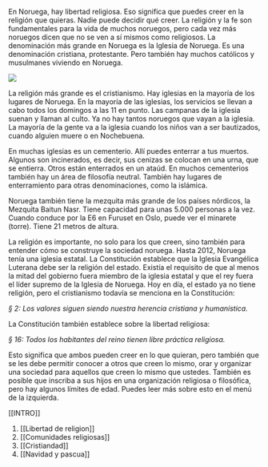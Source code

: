 En Noruega, hay libertad religiosa. Eso significa que puedes creer en la religión que quieras. Nadie puede decidir qué creer. La religión y la fe son fundamentales para la vida de muchos noruegos, pero cada vez más noruegos dicen que no se ven a sí mismos como religiosos. La denominación más grande en Noruega es la Iglesia de Noruega. Es una denominación cristiana, protestante. Pero también hay muchos católicos y musulmanes viviendo en Noruega.

![](https://cdn.kursoria.no/pensum/chapters/-_deyk6u.jpg)

La religión más grande es el cristianismo. Hay iglesias en la mayoría de los lugares de Noruega. En la mayoría de las iglesias, los servicios se llevan a cabo todos los domingos a las 11 en punto. Las campanas de la iglesia suenan y llaman al culto. Ya no hay tantos noruegos que vayan a la iglesia. La mayoría de la gente va a la iglesia cuando los niños van a ser bautizados, cuando alguien muere o en Nochebuena.

En muchas iglesias es un cementerio. Allí puedes enterrar a tus muertos. Algunos son incinerados, es decir, sus cenizas se colocan en una urna, que se entierra. Otros están enterrados en un ataúd. En muchos cementerios también hay un área de filosofía neutral. También hay lugares de enterramiento para otras denominaciones, como la islámica.

Noruega también tiene la mezquita más grande de los países nórdicos, la Mezquita Baitun Nasr. Tiene capacidad para unas 5.000 personas a la vez. Cuando conduce por la E6 en Furuset en Oslo, puede ver el minarete (torre). Tiene 21 metros de altura.

La religión es importante, no solo para los que creen, sino también para entender cómo se construye la sociedad noruega. Hasta 2012, Noruega tenía una iglesia estatal. La Constitución establece que la Iglesia Evangélica Luterana debe ser la religión del estado. Existía el requisito de que al menos la mitad del gobierno fuera miembro de la iglesia estatal y que el rey fuera el líder supremo de la Iglesia de Noruega. Hoy en día, el estado ya no tiene religión, pero el cristianismo todavía se menciona en la Constitución:

_§ 2: Los valores siguen siendo nuestra herencia cristiana y humanística._

La Constitución también establece sobre la libertad religiosa:

_§ 16: Todos los habitantes del reino tienen libre práctica religiosa._

Esto significa que ambos pueden creer en lo que quieran, pero también que se les debe permitir conocer a otros que creen lo mismo, orar y organizar una sociedad para aquellos que creen lo mismo que ustedes. También es posible que inscriba a sus hijos en una organización religiosa o filosófica, pero hay algunos límites de edad. Puedes leer más sobre esto en el menú de la izquierda.

[[INTRO]] 
1. [[Libertad de religion]]
2. [[Comunidades religiosas]]
3. [[Cristiandad]]
4. [[Navidad y pascua]]
